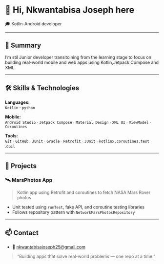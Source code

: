 
# 👋 Hi, Nkwantabisa Joseph here

🎓 Kotlin-Android developer

---

## 🧠 Summary

I’m stil Junior developer transitoining from the learning stage to focus on building real-world mobile and web apps using Kotlin,Jetpack Compose and XML.  

---

## 🛠 Skills & Technologies

**Languages:**  
`Kotlin` · `python`

**Mobile:**  
`Android Studio` · `Jetpack Compose` · `Material Design` · `XML UI` · `ViewModel` · `Coroutines`

**Tools:**  
`Git` · `GitHub` · `JUnit` · `Gradle` · `Retrofit` · `JUnit` · `kotlinx.coroutines.test` .`Coil`

---

## 🧩 Projects

### 🛰 MarsPhotos App
> Kotlin app using Retrofit and coroutines to fetch NASA Mars Rover photos

- Unit tested using `runTest`, fake API, and coroutine testing libraries
- Follows repository pattern with `NetworkMarsPhotosRepository`

---

## 📫 Contact

- 📧 nkwantabisajoseph25@gmail.com

> “Building apps that solve real-world problems — one repo at a time.”
